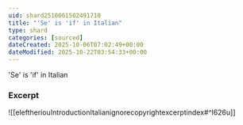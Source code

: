 ```yaml
---
uid: shard2510061502491710
title: "'Se' is 'if' in Italian"
type: shard
categories: [sourced]
dateCreated: 2025-10-06T07:02:49+00:00
dateModified: 2025-10-22T03:54:33+00:00
---
```

'Se' is 'if' in Italian
### Excerpt
![[eleftheriouIntroductionItalianignorecopyrightexcerptindex#^l626u]]
